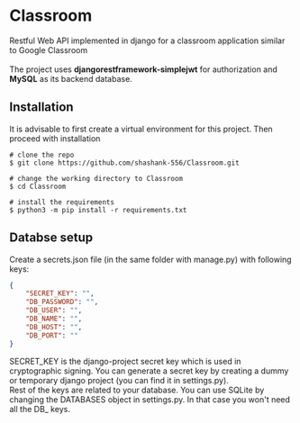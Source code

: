 # Classroom
Restful Web API implemented in django for a classroom application similar to Google Classroom <br><br>
The project uses **djangorestframework-simplejwt** for authorization and **MySQL** as its backend database.

## Installation

It is advisable to first create a virtual environment for this project. Then proceed with installation
```console
# clone the repo
$ git clone https://github.com/shashank-556/Classroom.git

# change the working directory to Classroom
$ cd Classroom

# install the requirements
$ python3 -m pip install -r requirements.txt
```
## Databse setup
Create a secrets.json file (in the same folder with manage.py) with following keys:
```json
{
    "SECRET_KEY": "",
    "DB_PASSWORD": "",
    "DB_USER": "",
    "DB_NAME": "",
    "DB_HOST": "",
    "DB_PORT": ""
}
```
SECRET_KEY is the django-project secret key which is used in cryptographic signing. You can generate a secret key by creating a dummy or temporary django project (you can find it in settings.py).<br>
Rest of the keys are related to your database. You can use SQLite by changing the DATABASES object in settings.py. In that case you won't need all the DB_ keys.

